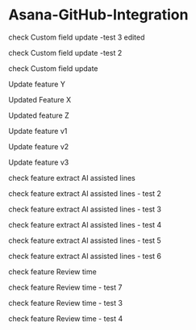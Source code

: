 # Asana-GitHub-Integration

check Custom field update -test 3 edited

check Custom field update -test 2

check Custom field update

Update feature Y

Updated Feature X

Updated feature Z

Update feature v1

Update feature v2

Update feature v3

check feature extract AI assisted lines

check feature extract AI assisted lines - test 2

check feature extract AI assisted lines - test 3

check feature extract AI assisted lines - test 4

check feature extract AI assisted lines - test 5

check feature extract AI assisted lines - test 6

check feature Review time

check feature Review time - test 7

check feature Review time - test 3

check feature Review time - test 4
